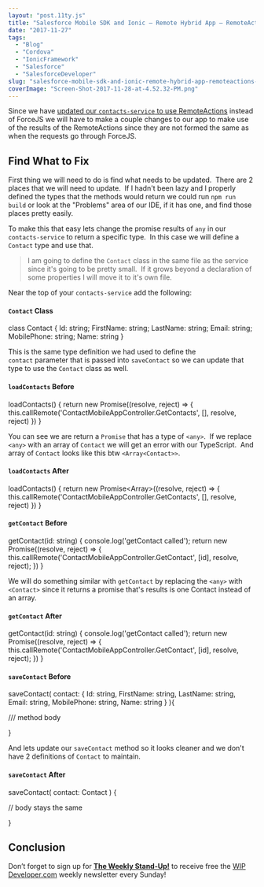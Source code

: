 ```yaml
---
layout: "post.11ty.js"
title: "Salesforce Mobile SDK and Ionic – Remote Hybrid App – RemoteActions Part 3"
date: "2017-11-27"
tags: 
  - "Blog"
  - "Cordova"
  - "IonicFramework"
  - "Salesforce"
  - "SalesforceDeveloper"
slug: "salesforce-mobile-sdk-and-ionic-remote-hybrid-app-remoteactions-part-3"
coverImage: "Screen-Shot-2017-11-28-at-4.52.32-PM.png"
---
```


Since we have [updated our `contacts-service` to use RemoteActions](https://wipdeveloper.wpcomstaging.com/2017/11/20/salesforce-mobile-sdk-and-ionic-remote-hybrid-app-remoteactions-part-2/) instead of ForceJS we will have to make a couple changes to our app to make use of the results of the RemoteActions since they are not formed the same as when the requests go through ForceJS.

## Find What to Fix

First thing we will need to do is find what needs to be updated.  There are 2 places that we will need to update.  If I hadn't been lazy and I properly defined the types that the methods would return we could run `npm run build` or look at the "Problems" area of our IDE, if it has one, and find those places pretty easily.

To make this that easy lets change the promise results of `any` in our `contacts-service` to return a specific type.  In this case we will define a `Contact` type and use that.

> I am going to define the `Contact` class in the same file as the service since it's going to be pretty small.  If it grows beyond a declaration of some properties I will move it to it's own file.

Near the top of your `contacts-service` add the following:

#### `Contact` Class

class Contact {
  Id: string;
  FirstName: string;
  LastName: string;
  Email: string;
  MobilePhone: string;
  Name: string
}

This is the same type definition we had used to define the `contact` parameter that is passed into `saveContact` so we can update that type to use the `Contact` class as well.

#### `loadContacts` Before

loadContacts() {
  return new Promise<any>((resolve, reject) => {
    this.callRemote('ContactMobileAppController.GetContacts', \[\], resolve, reject)
  })
}

You can see we are return a `Promise` that has a type of `<any>`.  If we replace `<any>` with an array of `Contact` we will get an error with our TypeScript.  And array of `Contact` looks like this btw `<Array<Contact>>`.

#### `loadContacts` After

loadContacts() {
  return new Promise<Array<Contact>>((resolve, reject) => {
    this.callRemote('ContactMobileAppController.GetContacts', \[\], resolve, reject)
  })
}

#### `getContact` Before

getContact(id: string) {
  console.log('getContact called');
  return new Promise<any>((resolve, reject) => {
    this.callRemote('ContactMobileAppController.GetContact', \[id\], resolve, reject);
  })
}

We will do something similar with `getContact` by replacing the `<any>` with `<Contact>` since it returns a promise that's results is one Contact instead of an array.

#### `getContact` After

getContact(id: string) {
  console.log('getContact called');
  return new Promise<Contact>((resolve, reject) => {
    this.callRemote('ContactMobileAppController.GetContact', \[id\], resolve, reject);
  })
}

#### `saveContact` Before

saveContact(
   contact:
     {
       Id: string,
       FirstName: string,
       LastName: string,
       Email: string,
       MobilePhone: string,
       Name: string
     }
  ){

  /// method body

  }

And lets update our `saveContact` method so it looks cleaner and we don't have 2 definitions of `Contact` to maintain.

#### `saveContact` After

saveContact(
  contact: Contact
) { 

   // body stays the same

   }

## Conclusion

Don’t forget to sign up for [**The Weekly Stand-Up!**](https://wipdeveloper.wpcomstaging.com/newsletter/) to receive free the [WIP Developer.com](https://wipdeveloper.wpcomstaging.com/) weekly newsletter every Sunday!
